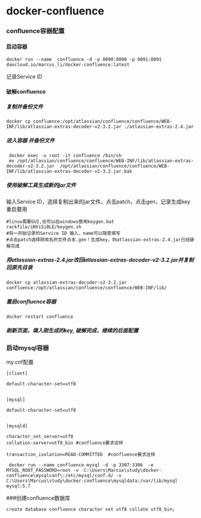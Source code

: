 # docker-confluence 

### confluence容器配置
#### 启动容器
```
docker run --name  confluence -d -p 8090:8090 -p 8091:8091 daocloud.io/marcus_li/docker-confluence:latest
```
记录Service ID

#### 破解confluence
##### 复制并备份文件
```
docker cp confluence:/opt/atlassian/confluence/confluence/WEB-INF/lib/atlassian-extras-decoder-v2-3.2.jar ./atlassian-extras-2.4.jar
```
##### 进入容器 并备份文件
```
 docker exec -u root -it confluence /bin/sh
 mv /opt/atlassian/confluence/confluence/WEB-INF/lib/atlassian-extras-decoder-v2-3.2.jar  /opt/atlassian/confluence/confluence/WEB-INF/lib/atlassian-extras-decoder-v2-3.2.jar.bak
```
##### 使用破解工具生成新的jar文件

输入Service ID，选择复制出来的jar文件，点击patch，点击gen，记录生成key重启要用
```
#linux需要GUI,也可以在windows使用keygen.bat
rackfile/iNViSiBLE/keygen.sh
#将一开始记录的Service ID 输入，name可以随意填写
#点击patch选择刚改名的文件点击.gen！生成key，则atlassian-extras-2.4.jar已经破解完成
```
##### 将atlassian-extras-2.4.jar改回atlassian-extras-decoder-v2-3.2.jar并复制回原先目录
```
docker cp atlassian-extras-decoder-v2-3.2.jar  confluence:/opt/atlassian/confluence/confluence/WEB-INF/lib/
```

##### 重启confluence容器
```
docker restart confluence
```

##### 刷新页面，填入刚生成的key, 破解完成，继续的后面配置


### 启动mysql容器
my.cnf配置
```
[client]

default-character-set=utf8


[mysql]

default-character-set=utf8


[mysqld]

character_set_server=utf8
collation-server=utf8_bin #confluence要求这样

transaction_isolation=READ-COMMITTED  #confluence要求这样
```

```
 docker run --name confluence-mysql -d -p 3307:3306  -e MYSQL_ROOT_PASSWORD=root -v  C:\Users\Marcus\study\docker-confluence\mysqlconf\:/etc/mysql/conf.d/ -v C:\Users\Marcus\study\docker-confluence\mysqldata:/var/lib/mysql  mysql:5.7
```
###创建confluence数据库
```
create database confluence character set utf8 collate utf8_bin;
```
